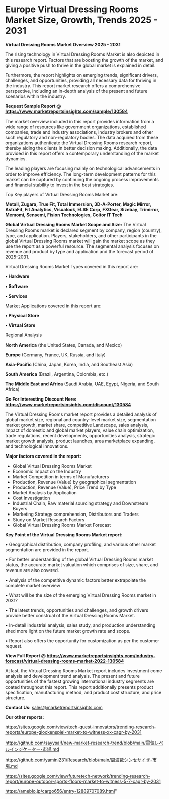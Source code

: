 # Europe Virtual Dressing Rooms Market Size, Growth, Trends 2025 - 2031

<Strong> Virtual Dressing Rooms Market Overview 2025 - 2031</strong>

The rising technology in Virtual Dressing Rooms Market is also depicted in this research report. Factors that are boosting the growth of the market, and giving a positive push to thrive in the global market is explained in detail.

Furthermore, the report highlights on emerging trends, significant drivers, challenges, and opportunities, providing all necessary data for thriving in the industry. This report market research offers a comprehensive perspective, including an in-depth analysis of the present and future scenarios within the industry.

<strong>Request Sample Report @ <a href=https://www.marketreportsinsights.com/sample/130584>https://www.marketreportsinsights.com/sample/130584</a></strong>

The market overview included in this report provides information from a wide range of resources like government organizations, established companies, trade and industry associations, industry brokers and other such regulatory and non-regulatory bodies. The data acquired from these organizations authenticate the Virtual Dressing Rooms research report, thereby aiding the clients in better decision making. Additionally, the data provided in this report offers a contemporary understanding of the market dynamics.

The leading players are focusing mainly on technological advancements in order to improve efficiency. The long-term development patterns for this market can be captured by continuing the ongoing process improvements and financial stability to invest in the best strategies.

Top Key players of Virtual Dressing Rooms Market are:

<strong>Metail, Zugara, True Fit, Total Immersion, 3D-A-Porter, Magic Mirror, AstraFit, Fit Analytics, Visualook, ELSE Corp, FXGear, Sizebay, Trimirror, Memomi, Sensemi, Fision Technologies, Coitor IT Tech</strong>

<strong><b>Global Virtual Dressing Rooms Market Scope and Size:</b></strong>
The Virtual Dressing Rooms market is declared segment by company, region (country), type, and application. Players, stakeholders, and other participants in the global Virtual Dressing Rooms market will gain the market scope as they use the report as a powerful resource. The segmental analysis focuses on revenue and product by type and application and the forecast period of 2025-2031.

Virtual Dressing Rooms Market Types covered in this report are:

<strong>• Hardware

• Software

• Services</strong>

Market Applications covered in this report are:

<strong>• Physical Store

• Virtual Store</strong> 

Regional Analysis

<strong>North America</strong> (the United States, Canada, and Mexico)

<strong>Europe</strong> (Germany, France, UK, Russia, and Italy)

<strong>Asia-Pacific</strong> (China, Japan, Korea, India, and Southeast Asia)

<strong>South America</strong> (Brazil, Argentina, Colombia, etc.)

<strong>The Middle East and Africa</strong> (Saudi Arabia, UAE, Egypt, Nigeria, and South Africa)

<strong>Go For Interesting Discount Here: <a href=https://www.marketreportsinsights.com/discount/130584>https://www.marketreportsinsights.com/discount/130584</a></strong>

The Virtual Dressing Rooms market report provides a detailed analysis of global market size, regional and country-level market size, segmentation market growth, market share, competitive Landscape, sales analysis, impact of domestic and global market players, value chain optimization, trade regulations, recent developments, opportunities analysis, strategic market growth analysis, product launches, area marketplace expanding, and technological innovations.

<strong><b>Major factors covered in the report:</b></strong>
<ul>
  <li>Global Virtual Dressing Rooms Market </li>
  <li>Economic Impact on the Industry</li>
  <li>Market Competition in terms of Manufacturers</li>
  <li>Production, Revenue (Value) by geographical segmentation</li>
  <li>Production, Revenue (Value), Price Trend by Type</li>
  <li>Market Analysis by Application</li>
  <li>Cost Investigation</li>
  <li>Industrial Chain, Raw material sourcing strategy and Downstream Buyers</li>
  <li>Marketing Strategy comprehension, Distributors and Traders</li>
  <li>Study on Market Research Factors</li>
  <li>Global Virtual Dressing Rooms Market Forecast</li>
</ul>

<strong><b>Key Point of the Virtual Dressing Rooms Market report:</b></strong>

• Geographical distribution, company profiling, and various other market segmentation are provided in the report.

• For better understanding of the global Virtual Dressing Rooms market status, the accurate market valuation which comprises of size, share, and revenue are also covered.

• Analysis of the competitive dynamic factors better extrapolate the complete market overview

• What will be the size of the emerging Virtual Dressing Rooms market in 2031?

• The latest trends, opportunities and challenges, and growth drivers provide better construal of the Virtual Dressing Rooms Market.

• In-detail industrial analysis, sales study, and production understanding shed more light on the future market growth rate and scope.

• Report also offers the opportunity for customization as per the customer request.

<strong><b>View Full Report @ <a href=https://www.marketreportsinsights.com/industry-forecast/virtual-dressing-rooms-market-2022-130584>https://www.marketreportsinsights.com/industry-forecast/virtual-dressing-rooms-market-2022-130584</a></b></strong>


At last, the Virtual Dressing Rooms Market report includes investment come analysis and development trend analysis. The present and future opportunities of the fastest growing international industry segments are coated throughout this report. This report additionally presents product specification, manufacturing method, and product cost structure, and price structure.

<strong>Contact Us:</strong>
sales@marketreportsinsights.com

<strong>Our other reports:</strong>

<a href=https://sites.google.com/view/tech-quest-innovators/trending-research-reports/europe-glockenspiel-market-to-witness-xx-cagr-by-2031>https://sites.google.com/view/tech-quest-innovators/trending-research-reports/europe-glockenspiel-market-to-witness-xx-cagr-by-2031</a>

<a href=https://github.com/sayysaif/new-market-research-trend/blob/main/電気レベルインジケーター-市場.md>https://github.com/sayysaif/new-market-research-trend/blob/main/電気レベルインジケーター-市場.md</a>

<a href=https://github.com/yamini231/Research/blob/main/周波数シンセサイザ-市場.md>https://github.com/yamini231/Research/blob/main/周波数シンセサイザ-市場.md</a>

<a href=https://sites.google.com/view/futuretech-network/trending-research-report/europe-outdoor-sports-floors-market-to-witness-5-7-cagr-by-2031>https://sites.google.com/view/futuretech-network/trending-research-report/europe-outdoor-sports-floors-market-to-witness-5-7-cagr-by-2031</a>

<a href=https://ameblo.jp/cargo656/entry-12889707089.html>https://ameblo.jp/cargo656/entry-12889707089.html</a>"
